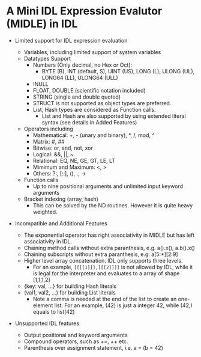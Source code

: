 # A Mini IDL Expression Evalutor (MIDLE) in IDL

* Limited support for IDL expression evaluation
  + Variables, including limited support of system variables
  + Datatypes Support
    * Numbers (Only decimal, no Hex or Oct): 
        - BYTE (B), INT (default, S), UINT (US), LONG (L), ULONG (UL), LONG64 (LL), ULONG64 (ULL)
    * !NULL
    * FLOAT, DOUBLE (scientific notation included)
    * STRING (single and double quoted)
    * STRUCT is not supported as object types are preferred.
    * List, Hash types are considered as Function calls. 
        - List and Hash are also supported by using extended literal syntax
          (see details in Added Features) 
  + Operators including
    * Mathematical: +, - (unary and binary), *, /, mod, ^
    * Matrix: #, ##
    * Bitwise: or, and, not, xor
    * Logical: &&, ||, ~
    * Relational: EQ, NE, GE, GT, LE, LT
    * Mimimum and Maximum: <, >
    * Others: ?:, [::], (), ., ->
  + Function calls
    * Up to nine positional arguments and unlimited input keyword arguments
  + Bracket indexing (array, hash)
    * This can be solved by the ND routines. However it is quite heavy weighted.

* Incompatible and Additional Features
    * The exponential operator has right associativity in MIDLE but has left
      associativity in IDL.
    * Chaining method calls without extra paranthesis, e.g. a().x(), a.b().x()
    * Chaining subscripts without extra paranthesis, e.g. a[5:*][2:9]
    * Higher level array concatenation. IDL only supports three levels. 
        - For an example, `[[[[1]]],[[[2]]]]` is not allowed by IDL, while it
          is legal for the interpreter and evaluates to a array of shape
          [1,1,1,2]
    * {key: val, ...} for building Hash literals
    * (val1, val2, ...) for building List literals
        - Note a comma is needed at the end of the list to create an one-element
          list. For an example, (42) is just a integer 42, while (42,) equals to
          list(42)

* Unsupported IDL features
    * Output positional and keyword arguments
    * Compound operators, such as +=, ++ etc.
    * Parenthesis over assignment statement, i.e. a = (b = 42)
